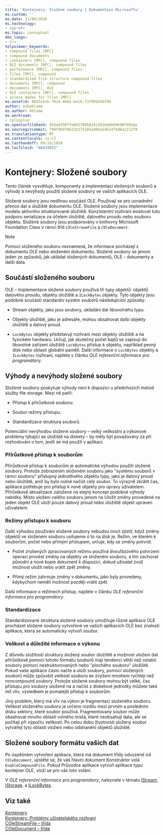 ```yaml
---
title: 'Kontejnery: Složené soubory | Dokumentace Microsoftu'
ms.custom: ''
ms.date: 11/04/2016
ms.technology:
- cpp-mfc
ms.topic: conceptual
dev_langs:
- C++
helpviewer_keywords:
- compound files [MFC]
- compound documents
- containers [MFC], compound files
- OLE documents [MFC], compound files
- performance [MFC], compound files
- files [MFC], compound
- standardized file structure compound files
- documents [MFC], compound
- documents [MFC], OLE
- OLE containers [MFC], compound files
- access modes for files [MFC]
ms.assetid: 8b83cb3e-76c8-4bbe-ba16-737092b36f49
author: mikeblome
ms.author: mblome
ms.workload:
- cplusplus
ms.openlocfilehash: 956a53587feb63706b824c502b46b09698f991be
ms.sourcegitcommit: 799f9b976623a375203ad8b2ad5147bd6a2212f0
ms.translationtype: MT
ms.contentlocale: cs-CZ
ms.lasthandoff: 09/19/2018
ms.locfileid: "46433032"
---
```

# <a name="containers-compound-files"></a>Kontejnery: Složené soubory

Tento článek vysvětluje, komponenty a implementaci složených souborů a výhody a nevýhody použití složené soubory ve vašich aplikacích OLE.

Složené soubory jsou nedílnou součástí OLE. Používají se pro usnadnění přenos dat a úložiště dokumentu OLE. Složené soubory jsou implementace modelu aktivního strukturované úložiště. Konzistentní rozhraní existovat tuto podporu serializace za účelem úložiště, datového proudu nebo souboru objektu. Složené soubory jsou podporovány v knihovny Microsoft Foundation Class v rámci tříd `COleStreamFile` a `COleDocument`.

> [!NOTE]
>  Pomocí složeného souboru neznamená, že informace pocházejí z dokumentu OLE nebo složeném dokumentu. Složené soubory se jenom jeden ze způsobů, jak ukládat složených dokumentů, OLE – dokumenty a další data.

##  <a name="_core_components_of_a_compound_file"></a> Součástí složeného souboru

OLE – implementace složené soubory používá tři typy objektů: objektů datového proudu, objekty úložiště a `ILockBytes` objekty. Tyto objekty jsou podobné součásti standardní systém souborů následujícími způsoby:

- Stream objekty, jako jsou soubory, ukládání dat libovolného typu.

- Objekty úložiště, jako je adresáře, mohou obsahovat další objekty úložiště a datový proud.

- `LockBytes` objekty představují rozhraní mezi objekty úložiště a na fyzickém hardwaru. Určují, jak skutečný počet bajtů se zapisují do libovolné zařízení úložiště `LockBytes` přístup k objektu, například pevný disk nebo oblasti globální paměti. Další informace o `LockBytes` objekty a `ILockBytes` rozhraní, najdete v článku *OLE referenční informace pro programátory*.

##  <a name="_core_advantages_and_disadvantages_of_compound_files"></a> Výhody a nevýhody složené soubory

Složené soubory poskytuje výhody není k dispozici u předchozích metod služby file storage. Mezi ně patří:

- Přístup k přírůstkové souboru.

- Soubor režimy přístupu.

- Standardizace struktura souborů.

Potenciální nevýhodou složené soubory – velký velikostní a výkonové problémy týkající se úložiště na diskety – by měly být považovány za při rozhodování o tom, jestli se má použít v aplikaci.

###  <a name="_core_incremental_access_to_files"></a> Přírůstkové přístup k souborům

Přírůstkové přístup k souborům je automatické výhodou použití složené soubory. Protože zobrazením složeném souboru jako "systému souborů v rámci souboru" přístupný jednotlivého objektu typy, jako je datový proud nebo úložiště, aniž by bylo nutné načíst celý soubor. To výrazně zkrátit čas, aplikace potřebuje pro přístup k nové objekty pro úpravy uživatelem. Přírůstkové aktualizace založené na stejný koncept podobné výhody nabídky. Místo uložení celého souboru jenom na Uložit změny provedené na jeden objekt OLE uloží pouze datový proud nebo úložiště objekt upraven uživatelem.

###  <a name="_core_file_access_modes"></a> Režimy přístupu k souboru

Další výhodou používání složené soubory nebudou moct zjistit, když změny objektů ve složeném souboru usilujeme o to na disk je. Režim, ve kterém k souborům, počet nebo přímým přístupem, určuje, kdy se změny potvrdí.

- Počet zrušených zpracovaných režimu používá dvoufázového potvrzení operaci provést změny na objekty ve složeném souboru, a tím zachovat původní a nové kopie dokument k dispozici, dokud uživatel zvolí možnost uložit nebo vrátit zpět změny.

- Přímý režim zahrnuje změny v dokumentu, jako byly provedeny, kdybychom neměli možnost později vrátit zpět.

Další informace o režimech přístup, najdete v článku *OLE referenční informace pro programátory*.

###  <a name="_core_standardization"></a> Standardizace

Standardizované struktura složené soubory umožňuje různé aplikace OLE procházet složené soubory vytvořené ve vašich aplikacích OLE bez znalosti aplikace, která se automaticky vytvoří soubor.

###  <a name="_core_size_and_performance_considerations"></a> Velikost a důležité informace o výkonu

Z důvodu složitosti struktury složený soubor úložiště a možnost uložení dat přírůstkově pomocí tohoto formátu souborů mají tendenci větší než ostatní soubory pomocí nestrukturovaných nebo "plochého souboru" úložiště. Pokud vaše aplikace často načte a uloží soubory, pomocí složených souborů může způsobit velikost souboru ke zvýšení mnohem rychleji než noncompound soubory. Protože složené soubory mohou být velké, čas přístupu pro soubory uložené na a načíst z disketové jednotky můžete také mít vliv, výsledkem je pomalejší přístup k souborům.

Jiný problém, který má vliv na výkon je fragmentaci složeného souboru. Velikost složeného souboru je určeno rozdílu mezi prvním a posledním disku sektory, které soubor používá. Fragmentovaný soubor může obsahovat mnoho oblasti volného místa, které neobsahují data, ale se počítají při výpočtu velikosti. Po celou dobu životnosti složený soubor vytvářejí tyto oblasti vložení nebo odstranění objektů úložiště.

##  <a name="_core_using_compound_files_format_for_your_data"></a> Složené soubory formátu vašich dat

Po úspěšném vytvoření aplikace, která má dokument třídy odvozené od `COleDocument`, ujistěte se, že váš hlavní dokument Konstruktor volá `EnableCompoundFile`. Pokud Průvodce aplikace vytvoří aplikace typu kontejner OLE, vloží se pro vás toto volání.

V *OLE referenční informace pro programátory*, naleznete v tématu [IStream](/windows/desktop/api/objidl/nn-objidl-istream), [IStorage](/windows/desktop/api/objidl/nn-objidl-istorage), a [ILockBytes](/windows/desktop/api/objidl/nn-objidl-ilockbytes).

## <a name="see-also"></a>Viz také

[Kontejnery](../mfc/containers.md)<br/>
[Kontejnery: Problémy uživatelského rozhraní](../mfc/containers-user-interface-issues.md)<br/>
[COleStreamFile – třída](../mfc/reference/colestreamfile-class.md)<br/>
[COleDocument – třída](../mfc/reference/coledocument-class.md)
